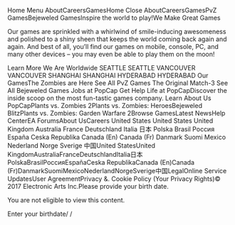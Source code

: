 Home Menu AboutCareersGamesHome Close AboutCareersGamesPvZ GamesBejeweled GamesInspire the world to play!We Make Great Games

Our games are sprinkled with a whirlwind of smile-inducing awesomeness and polished to a shiny sheen that keeps the world coming back again and again. And best of all, you’ll find our games on mobile, console, PC, and many other devices – you may even be able to play them on the moon!

Learn More We Are Worldwide SEATTLE SEATTLE VANCOUVER VANCOUVER SHANGHAI SHANGHAI HYDERABAD HYDERABAD Our GamesThe Zombies are Here See All PvZ Games The Original Match-3 See All Bejeweled Games Jobs at PopCap Get Help Life at PopCapDiscover the inside scoop on the most fun-tastic games company. Learn About Us PopCapPlants vs. Zombies 2Plants vs. Zombies: HeroesBejeweled BlitzPlants vs. Zombies: Garden Warfare 2Browse GamesLatest NewsHelp CenterEA ForumsAbout UsCareers United States United States United Kingdom Australia France Deutschland Italia 日本 Polska Brasil Россия España Ceska Republika Canada (En) Canada (Fr) Danmark Suomi Mexico Nederland Norge Sverige 中国United StatesUnited KingdomAustraliaFranceDeutschlandItalia日本PolskaBrasilРоссияEspañaCeska RepublikaCanada (En)Canada (Fr)DanmarkSuomiMexicoNederlandNorgeSverige中国LegalOnline Service UpdatesUser AgreementPrivacy &. Cookie Policy (Your Privacy Rights)© 2017 Electronic Arts Inc.Please provide your birth date.

You are not eligible to view this content.

Enter your birthdate/ /
